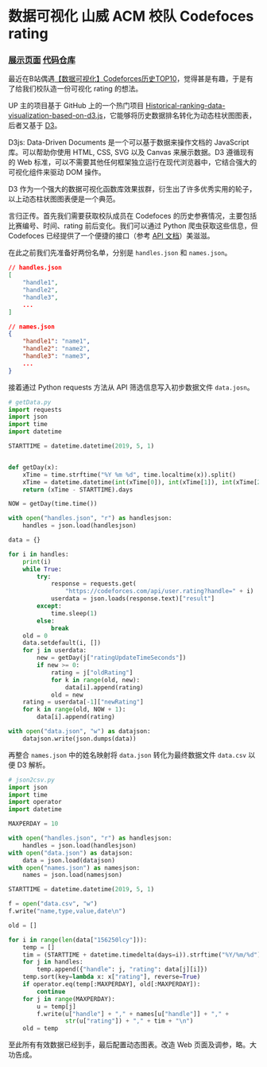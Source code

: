 # 数据可视化 山威 ACM 校队 Codefoces rating

### [展示页面](https://www.macrohard.cn/codeforces)  [代码仓库](https://github.com/Singularity0909/MGIT_Codeforces)

最近在B站偶遇[【数据可视化】Codeforces历史TOP10](https://www.bilibili.com/video/av43450831/)，觉得甚是有趣，于是有了给我们校队造一份可视化 rating 的想法。

UP 主的项目基于 GitHub 上的一个热门项目 [Historical-ranking-data-visualization-based-on-d3.js](https://github.com/Jannchie/Historical-ranking-data-visualization-based-on-d3.js)，它能够将历史数据排名转化为动态柱状图图表，后者又基于 [D3](https://github.com/d3/d3)。

D3js: Data-Driven Documents 是一个可以基于数据来操作文档的 JavaScript 库。可以帮助你使用 HTML, CSS, SVG 以及 Canvas 来展示数据。D3 遵循现有的 Web 标准，可以不需要其他任何框架独立运行在现代浏览器中，它结合强大的可视化组件来驱动 DOM 操作。

D3 作为一个强大的数据可视化函数库效果拔群，衍生出了许多优秀实用的轮子，以上动态柱状图图表便是一个典范。

言归正传。首先我们需要获取校队成员在 Codefoces 的历史参赛情况，主要包括比赛编号、时间、rating 前后变化。我们可以通过 Python 爬虫获取这些信息，但 Codefoces 已经提供了一个便捷的接口（参考 [API 文档](https://codeforces.com/apiHelp)）美滋滋。

在此之前我们先准备好两份名单，分别是 `handles.json` 和 `names.json`。

```json
// handles.json
[
	"handle1",
	"handle2",
	"handle3",
	...
]
```

```json
// names.json
{
	"handle1": "name1",
	"handle2": "name2",
	"handle3": "name3",
	...
}
```

接着通过 Python requests 方法从 API 筛选信息写入初步数据文件 `data.josn`。

```python
# getData.py
import requests
import json
import time
import datetime

STARTTIME = datetime.datetime(2019, 5, 1)


def getDay(x):
    xTime = time.strftime("%Y %m %d", time.localtime(x)).split()
    xTime = datetime.datetime(int(xTime[0]), int(xTime[1]), int(xTime[2]))
    return (xTime - STARTTIME).days

NOW = getDay(time.time())

with open("handles.json", "r") as handlesjson:
    handles = json.load(handlesjson)

data = {}

for i in handles:
    print(i)
    while True:
        try:
            response = requests.get(
                "https://codeforces.com/api/user.rating?handle=" + i)
            userdata = json.loads(response.text)["result"]
        except:
            time.sleep(1)
        else:
            break
    old = 0
    data.setdefault(i, [])
    for j in userdata:
        new = getDay(j["ratingUpdateTimeSeconds"])
        if new >= 0:
            rating = j["oldRating"]
            for k in range(old, new):
                data[i].append(rating)
            old = new
    rating = userdata[-1]["newRating"]
    for k in range(old, NOW + 1):
        data[i].append(rating)

with open("data.json", "w") as datajson:
    datajson.write(json.dumps(data))
```

再整合 `names.json` 中的姓名映射将 `data.json` 转化为最终数据文件 `data.csv` 以便 D3 解析。

```python
# json2csv.py
import json
import time
import operator
import datetime

MAXPERDAY = 10

with open("handles.json", "r") as handlesjson:
    handles = json.load(handlesjson)
with open("data.json") as datajson:
    data = json.load(datajson)
with open("names.json") as namesjson:
    names = json.load(namesjson)

STARTTIME = datetime.datetime(2019, 5, 1)

f = open("data.csv", "w")
f.write("name,type,value,date\n")

old = []

for i in range(len(data["156250lcy"])):
    temp = []
    tim = (STARTTIME + datetime.timedelta(days=i)).strftime("%Y/%m/%d")
    for j in handles:
        temp.append({"handle": j, "rating": data[j][i]})
    temp.sort(key=lambda x: x["rating"], reverse=True)
    if operator.eq(temp[:MAXPERDAY], old[:MAXPERDAY]):
        continue
    for j in range(MAXPERDAY):
        u = temp[j]
        f.write(u["handle"] + "," + names[u["handle"]] + "," +
                str(u["rating"]) + "," + tim + "\n")
    old = temp
```

至此所有有效数据已经到手，最后配置动态图表。改造 Web 页面及调参，略。大功告成。